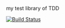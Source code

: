 my test library of TDD

[![Build Status](https://travis-ci.org/macrat/tdd.svg?branch=master)](https://travis-ci.org/macrat/tdd)
